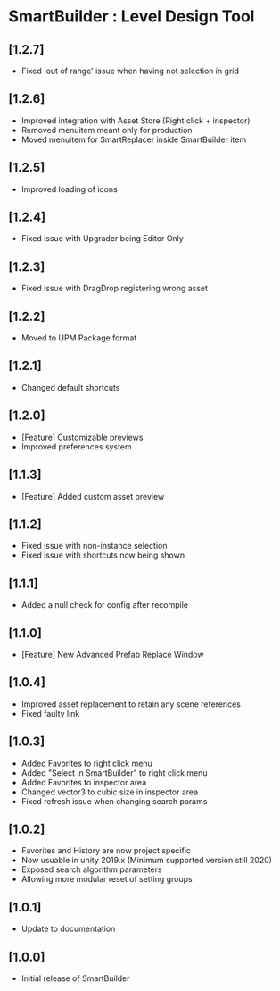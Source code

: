 # SmartBuilder : Level Design Tool

## [1.2.7]
- Fixed 'out of range' issue when having not selection in grid

## [1.2.6]
- Improved integration with Asset Store (Right click + inspector)
- Removed menuitem meant only for production
- Moved menuitem for SmartReplacer inside SmartBuilder item

## [1.2.5]
- Improved loading of icons

## [1.2.4]
- Fixed issue with Upgrader being Editor Only

## [1.2.3]
- Fixed issue with DragDrop registering wrong asset

## [1.2.2]
- Moved to UPM Package format

## [1.2.1]
- Changed default shortcuts

## [1.2.0]
- [Feature] Customizable previews
- Improved preferences system

## [1.1.3]
- [Feature] Added custom asset preview

## [1.1.2]
- Fixed issue with non-instance selection
- Fixed issue with shortcuts now being shown

## [1.1.1]
- Added a null check for config after recompile

## [1.1.0]
- [Feature] New Advanced Prefab Replace Window

## [1.0.4]
- Improved asset replacement to retain any scene references
- Fixed faulty link

## [1.0.3]
- Added Favorites to right click menu
- Added "Select in SmartBuilder" to right click menu
- Added Favorites to inspector area
- Changed vector3 to cubic size in inspector area
- Fixed refresh issue when changing search params

## [1.0.2]
- Favorites and History are now project specific
- Now usuable in unity 2019.x (Minimum supported version still 2020)
- Exposed search algorithm parameters
- Allowing more modular reset of setting groups

## [1.0.1]
- Update to documentation

## [1.0.0]
- Initial release of SmartBuilder

